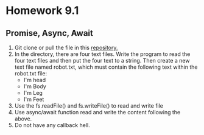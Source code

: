 # Homework 9.1
## Promise, Async, Await
1. Git clone or pull the file in this [repository.](https://gitlab.com/paiboonpa/codecamp2.git)
2. In the directory, there are four text files. Write the program to read the four text files 
and then put the four text to a string. Then create a new text file named robot.txt, 
which must contain the following text within the robot.txt file: 
    - I'm head
    - I'm Body
    - I'm Leg
    - I'm Feet
3. Use the fs.readFile() and fs.writeFile() to read and write file
4. Use async/await function read and write the content following the above. 
5. Do not have any callback hell.